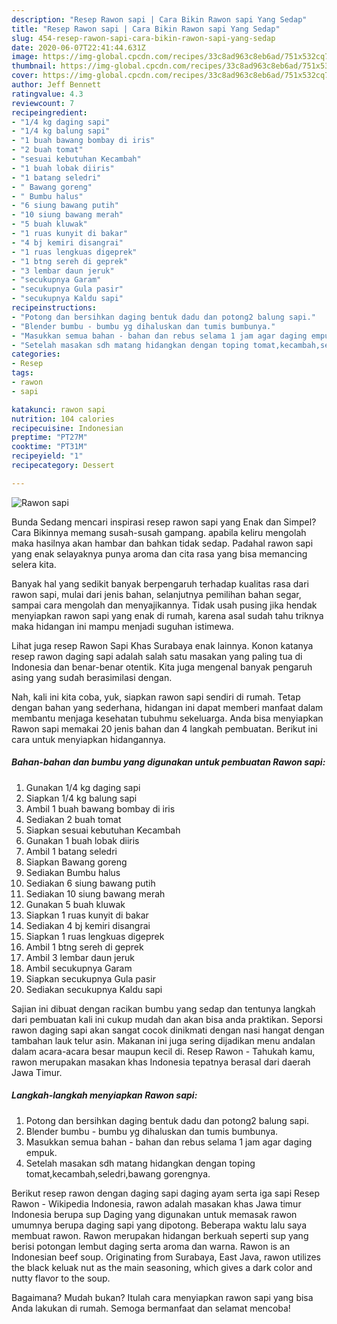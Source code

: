 ```yaml
---
description: "Resep Rawon sapi | Cara Bikin Rawon sapi Yang Sedap"
title: "Resep Rawon sapi | Cara Bikin Rawon sapi Yang Sedap"
slug: 454-resep-rawon-sapi-cara-bikin-rawon-sapi-yang-sedap
date: 2020-06-07T22:41:44.631Z
image: https://img-global.cpcdn.com/recipes/33c8ad963c8eb6ad/751x532cq70/rawon-sapi-foto-resep-utama.jpg
thumbnail: https://img-global.cpcdn.com/recipes/33c8ad963c8eb6ad/751x532cq70/rawon-sapi-foto-resep-utama.jpg
cover: https://img-global.cpcdn.com/recipes/33c8ad963c8eb6ad/751x532cq70/rawon-sapi-foto-resep-utama.jpg
author: Jeff Bennett
ratingvalue: 4.3
reviewcount: 7
recipeingredient:
- "1/4 kg daging sapi"
- "1/4 kg balung sapi"
- "1 buah bawang bombay di iris"
- "2 buah tomat"
- "sesuai kebutuhan Kecambah"
- "1 buah lobak diiris"
- "1 batang seledri"
- " Bawang goreng"
- " Bumbu halus"
- "6 siung bawang putih"
- "10 siung bawang merah"
- "5 buah kluwak"
- "1 ruas kunyit di bakar"
- "4 bj kemiri disangrai"
- "1 ruas lengkuas digeprek"
- "1 btng sereh di geprek"
- "3 lembar daun jeruk"
- "secukupnya Garam"
- "secukupnya Gula pasir"
- "secukupnya Kaldu sapi"
recipeinstructions:
- "Potong dan bersihkan daging bentuk dadu dan potong2 balung sapi."
- "Blender bumbu - bumbu yg dihaluskan dan tumis bumbunya."
- "Masukkan semua bahan - bahan dan rebus selama 1 jam agar daging empuk."
- "Setelah masakan sdh matang hidangkan dengan toping tomat,kecambah,seledri,bawang gorengnya."
categories:
- Resep
tags:
- rawon
- sapi

katakunci: rawon sapi 
nutrition: 104 calories
recipecuisine: Indonesian
preptime: "PT27M"
cooktime: "PT31M"
recipeyield: "1"
recipecategory: Dessert

---
```



![Rawon sapi](https://img-global.cpcdn.com/recipes/33c8ad963c8eb6ad/751x532cq70/rawon-sapi-foto-resep-utama.jpg)

Bunda Sedang mencari inspirasi resep rawon sapi yang Enak dan Simpel? Cara Bikinnya memang susah-susah gampang. apabila keliru mengolah maka hasilnya akan hambar dan bahkan tidak sedap. Padahal rawon sapi yang enak selayaknya punya aroma dan cita rasa yang bisa memancing selera kita.

Banyak hal yang sedikit banyak berpengaruh terhadap kualitas rasa dari rawon sapi, mulai dari jenis bahan, selanjutnya pemilihan bahan segar, sampai cara mengolah dan menyajikannya. Tidak usah pusing jika hendak menyiapkan rawon sapi yang enak di rumah, karena asal sudah tahu triknya maka hidangan ini mampu menjadi suguhan istimewa.

Lihat juga resep Rawon Sapi Khas Surabaya enak lainnya. Konon katanya resep rawon daging sapi adalah salah satu masakan yang paling tua di Indonesia dan benar-benar otentik. Kita juga mengenal banyak pengaruh asing yang sudah berasimilasi dengan.


Nah, kali ini kita coba, yuk, siapkan rawon sapi sendiri di rumah. Tetap dengan bahan yang sederhana, hidangan ini dapat memberi manfaat dalam membantu menjaga kesehatan tubuhmu sekeluarga. Anda bisa menyiapkan Rawon sapi memakai 20 jenis bahan dan 4 langkah pembuatan. Berikut ini cara untuk menyiapkan hidangannya.

<!--inarticleads1-->

##### Bahan-bahan dan bumbu yang digunakan untuk pembuatan Rawon sapi:

1. Gunakan 1/4 kg daging sapi
1. Siapkan 1/4 kg balung sapi
1. Ambil 1 buah bawang bombay di iris
1. Sediakan 2 buah tomat
1. Siapkan sesuai kebutuhan Kecambah
1. Gunakan 1 buah lobak diiris
1. Ambil 1 batang seledri
1. Siapkan  Bawang goreng
1. Sediakan  Bumbu halus
1. Sediakan 6 siung bawang putih
1. Sediakan 10 siung bawang merah
1. Gunakan 5 buah kluwak
1. Siapkan 1 ruas kunyit di bakar
1. Sediakan 4 bj kemiri disangrai
1. Siapkan 1 ruas lengkuas digeprek
1. Ambil 1 btng sereh di geprek
1. Ambil 3 lembar daun jeruk
1. Ambil secukupnya Garam
1. Siapkan secukupnya Gula pasir
1. Sediakan secukupnya Kaldu sapi


Sajian ini dibuat dengan racikan bumbu yang sedap dan tentunya langkah dari pembuatan kali ini cukup mudah dan akan bisa anda praktikan. Seporsi rawon daging sapi akan sangat cocok dinikmati dengan nasi hangat dengan tambahan lauk telur asin. Makanan ini juga sering dijadikan menu andalan dalam acara-acara besar maupun kecil di. Resep Rawon - Tahukah kamu, rawon merupakan masakan khas Indonesia tepatnya berasal dari daerah Jawa Timur. 

<!--inarticleads2-->

##### Langkah-langkah menyiapkan Rawon sapi:

1. Potong dan bersihkan daging bentuk dadu dan potong2 balung sapi.
1. Blender bumbu - bumbu yg dihaluskan dan tumis bumbunya.
1. Masukkan semua bahan - bahan dan rebus selama 1 jam agar daging empuk.
1. Setelah masakan sdh matang hidangkan dengan toping tomat,kecambah,seledri,bawang gorengnya.


Berikut resep rawon dengan daging sapi daging ayam serta iga sapi  Resep Rawon - Wikipedia Indonesia, rawon adalah masakan khas Jawa timur Indonesia berupa sup Daging yang digunakan untuk memasak rawon umumnya berupa daging sapi yang dipotong. Beberapa waktu lalu saya membuat rawon. Rawon merupakan hidangan berkuah seperti sup yang berisi potongan lembut daging serta aroma dan warna. Rawon is an Indonesian beef soup. Originating from Surabaya, East Java, rawon utilizes the black keluak nut as the main seasoning, which gives a dark color and nutty flavor to the soup. 

Bagaimana? Mudah bukan? Itulah cara menyiapkan rawon sapi yang bisa Anda lakukan di rumah. Semoga bermanfaat dan selamat mencoba!
